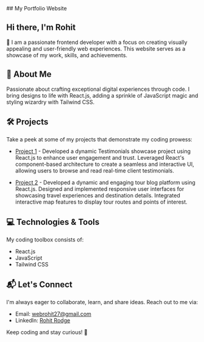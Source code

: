 <div>
## My Portfolio Website

## Hi there, I'm Rohit

🚀 I am a passionate frontend developer with a focus on creating visually appealing and user-friendly web experiences. This website serves as a showcase of my work, skills, and achievements.

</div>

## 🌟 About Me

Passionate about crafting exceptional digital experiences through code. I bring designs to life with React.js, adding a sprinkle of JavaScript magic and styling wizardry with Tailwind CSS.

## 🛠️ Projects

Take a peek at some of my projects that demonstrate my coding prowess:

- [Project 1](https://testofolio.netlify.app/) - 
 Developed a dynamic Testimonials showcase project using React.js to enhance user engagement and trust. Leveraged React's component-based architecture to create a seamless and interactive UI, allowing users to browse and read real-time client testimonials. 

- [Project 2](https://tourwithsoul.netlify.app/) -  Developed a dynamic and engaging tour blog platform using React.js. Designed and implemented responsive user interfaces for showcasing travel experiences and destination details. Integrated interactive map features to display tour routes and points of interest. 


## 💻 Technologies & Tools

My coding toolbox consists of:

- React.js
- JavaScript
- Tailwind CSS

## 📬 Let's Connect

I'm always eager to collaborate, learn, and share ideas. Reach out to me via:

- Email: webrohit27@gmail.com
- LinkedIn: [Rohit Rodge](https://www.linkedin.com/in/rohit-rodge-373077214/)

Keep coding and stay curious! 🚀
